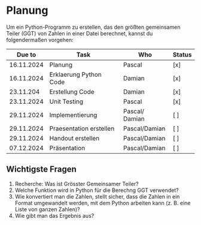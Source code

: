 # Planung
Um ein Python-Programm zu erstellen, das den größten gemeinsamen Teiler (GGT)
von Zahlen in einer Datei berechnet, kannst du folgendermaßen vorgehen:

| Due to     | Task                    | Who            | Status |
|------------|-------------------------|----------------|--------|
| 16.11.2024 | Planung                 | Pascal         | [x]    |
| 16.11.2024 | Erklaerung Python Code  | Damian         | [x]    |
| 23.11.204  | Erstellung Code         | Damian         | [x]    |
| 23.11.2024 | Unit Testing            | Pascal         | [x]    |
| 29.11.2024 | Implementierung         | Pascal/ Damian | [ ]    |
| 29.11.2024 | Praesentation erstellen | Pascal/Damian  | [ ]    |
| 29.11.2024 | Handout erstellen       | Pascal/Damian  | [ ]    |
| 07.12.2024 | Präsentation            | Pascal/Damian  | [ ]    |


## Wichtigste Fragen
1. Recherche: Was ist Grösster Gemeinsamer Teiler?
2. Welche Funktion wird in Python für die Berechng GGT verwendet?
3. Wie konvertiert man die Zahlen, stellt sicher, dass die Zahlen in ein Format umgewandelt werden,
   mit dem Python arbeiten kann (z. B. eine Liste von ganzen Zahlen)?
4. Wie gibt man das Ergebnis aus?

